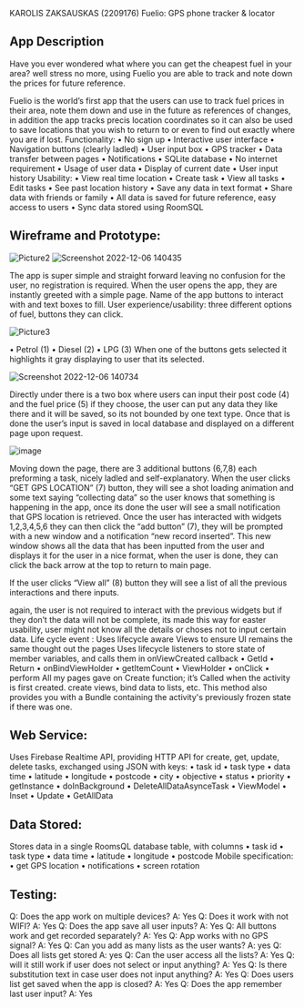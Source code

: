 KAROLIS ZAKSAUSKAS (2209176)
Fuelio: 
GPS phone tracker & locator  

## App Description
Have you ever wondered what where you can get the cheapest fuel in your area? well stress no more, using Fuelio you are able to track and note down the prices for future reference.




Fuelio is the world’s first app that the users can use to track fuel prices in their area, note them down and use in the future as references of changes, in addition the app tracks precis location coordinates so it can also be used to save locations that you wish to return to or even to find out exactly where you are if lost. 
Functionality:
•	No sign up
•	Interactive user interface 
•	Navigation buttons (clearly ladled)
•	User input box 
•	GPS tracker 
•	Data transfer between pages
•	Notifications 
•	SQLite database
•	No internet requirement 
•	Usage of user data 
•	Display of current date
•	User input history
Usability:
•	View real time location 
•	Create task
•	View all tasks
•	Edit tasks
•	See past location history 
•	Save any data in text format 
•	Share data with friends or family 
•	All data is saved for future reference, easy access to users 
•	Sync data stored using RoomSQL



## Wireframe and Prototype:
![Picture2](https://user-images.githubusercontent.com/114151300/205933291-075c9f97-8c91-45cf-9967-f877dcce516d.png)
![Screenshot 2022-12-06 140435](https://user-images.githubusercontent.com/114151300/205933388-56e3d90a-f724-454f-8958-6555b4d19213.png)

The app is super simple and straight forward leaving no confusion for the user, no registration is required. When the user opens the app, they are instantly greeted with a simple page. Name of the app buttons to interact with and text boxes to fill.
User experience/usability:
three different options of fuel, buttons they can click.




![Picture3](https://user-images.githubusercontent.com/114151300/205933464-2f32f929-9fe2-4107-83b8-4047ba45307f.png)




•	Petrol (1) 
•	Diesel (2)
•	LPG (3)
When one of the buttons gets selected it highlights it gray displaying to user that its selected. 

![Screenshot 2022-12-06 140734](https://user-images.githubusercontent.com/114151300/205933715-3ba00c94-0848-40b2-8c72-b2471c10c343.png)

Directly under there is a two box where users can input their post code (4) and the fuel price (5) if they choose, the user can put any data they like there and it will be saved, so its not bounded by one text type. Once that is done the user’s input is saved in local database and displayed on a different page upon request. 

![image](https://user-images.githubusercontent.com/114151300/205933793-453dfc7d-8dc1-45e2-9392-ef4a76ee4ed3.png)

Moving down the page, there are 3 additional buttons (6,7,8)
each preforming a task, nicely ladled and self-explanatory.
When the user clicks “GET GPS LOCATION” (7) button, they will see a shot loading animation and some text saying “collecting data” so the user knows that something is happening in the app, once its done the user will see a small notification that GPS location is retrieved.
Once the user has interacted with widgets 1,2,3,4,5,6 they can then click the “add button” (7), they will be prompted with a new window and a notification “new record inserted”. This new window shows all the data that has been inputted from the user and displays it for the user in a nice format, when the user is done, they can click the back arrow at the top to return to main page.

 If the user clicks “View all” (8) button they will see a list of all the previous interactions and there inputs.

again, the user is not required to interact with the previous widgets but if they don’t the data will not be complete, its made this way for easter usability, user might not know all the details or choses not to input certain data. 
Life cycle event :
Uses lifecycle aware Views to ensure UI remains the same thought out the pages 
Uses lifecycle listeners to store state of member variables, and calls them in onViewCreated callback
•	GetId
•	Return
•	onBindViewHolder
•	getItemCount
•	ViewHolder
•	onClick
•	perform
All my pages gave on Create function; it’s Called when the activity is first created. create views, bind data to lists, etc. This method also provides you with a Bundle containing the activity's previously frozen state if there was one. 
## Web Service:
Uses Firebase Realtime API, providing HTTP API for create, get, update, delete tasks, exchanged using JSON with keys:
•	task id
•	task type
•	data time
•	latitude
•	longitude 
•	postcode
•	city
•	objective
•	status
•	priority
•	getInstance
•	doInBackground
•	DeleteAllDataAsynceTask
•	ViewModel
•	Inset
•	Update
•	GetAllData

## Data Stored:
 Stores data in a single RoomsQL database table, with columns
•	task id
•	task type
•	data time
•	latitude
•	longitude 
•	postcode
Mobile specification:
•	get GPS location
•	notifications
•	screen rotation

## Testing:
Q: Does the app work on multiple devices?  A: Yes
Q: Does it work with not WIFI?   A: Yes
Q: Does the app save all user inputs?   A: Yes
Q: All buttons work and get recorded separately? A: Yes
Q: App works with no GPS signal? A: Yes
Q: Can you add as many lists as the user wants? A: yes
Q: Does all lists get stored A: yes
Q: Can the user access all the lists? A: Yes 
Q: will it still work if user does not select or input anything? A: Yes
Q: Is there substitution text in case user does not input anything? A: Yes 
Q: Does users list get saved when the app is closed? A: Yes 
Q: Does the app remember last user input? A: Yes


